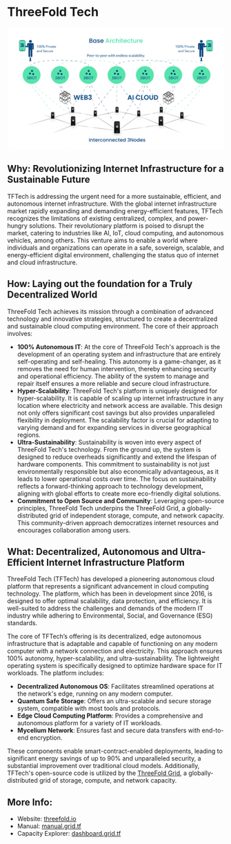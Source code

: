 # ThreeFold Tech

![](img/threefold_architecture.png)

## Why: Revolutionizing Internet Infrastructure for a Sustainable Future

TFTech is addressing the urgent need for a more sustainable, efficient, and autonomous internet infrastructure. With the global internet infrastructure market rapidly expanding and demanding energy-efficient features, TFTech recognizes the limitations of existing centralized, complex, and power-hungry solutions. Their revolutionary platform is poised to disrupt the market, catering to industries like AI, IoT, cloud computing, and autonomous vehicles, among others. This venture aims to enable a world where individuals and organizations can operate in a safe, sovereign, scalable, and energy-efficient digital environment, challenging the status quo of internet and cloud infrastructure.

## How: Laying out the foundation for a Truly Decentralized World 

ThreeFold Tech achieves its mission through a combination of advanced technology and innovative strategies, structured to create a decentralized and sustainable cloud computing environment. The core of their approach involves:

- **100% Autonomous IT**: At the core of ThreeFold Tech's approach is the development of an operating system and infrastructure that are entirely self-operating and self-healing. This autonomy is a game-changer, as it removes the need for human intervention, thereby enhancing security and operational efficiency. The ability of the system to manage and repair itself ensures a more reliable and secure cloud infrastructure.
- **Hyper-Scalability**: ThreeFold Tech's platform is uniquely designed for hyper-scalability. It is capable of scaling up internet infrastructure in any location where electricity and network access are available. This design not only offers significant cost savings but also provides unparalleled flexibility in deployment. The scalability factor is crucial for adapting to varying demand and for expanding services in diverse geographical regions.
- **Ultra-Sustainability**: Sustainability is woven into every aspect of ThreeFold Tech's technology. From the ground up, the system is designed to reduce overheads significantly and extend the lifespan of hardware components. This commitment to sustainability is not just environmentally responsible but also economically advantageous, as it leads to lower operational costs over time. The focus on sustainability reflects a forward-thinking approach to technology development, aligning with global efforts to create more eco-friendly digital solutions.
- **Commitment to Open Source and Community**: Leveraging open-source principles, ThreeFold Tech underpins the ThreeFold Grid, a globally-distributed grid of independent storage, compute, and network capacity. This community-driven approach democratizes internet resources and encourages collaboration among users.

## What: Decentralized, Autonomous and Ultra-Efficient Internet Infrastructure Platform

ThreeFold Tech (TFTech) has developed a pioneering autonomous cloud platform that represents a significant advancement in cloud computing technology. The platform, which has been in development since 2016, is designed to offer optimal scalability, data protection, and efficiency. It is well-suited to address the challenges and demands of the modern IT industry while adhering to Environmental, Social, and Governance (ESG) standards.

The core of TFTech’s offering is its decentralized, edge autonomous infrastructure that is adaptable and capable of functioning on any modern computer with a network connection and electricity. This approach ensures 100% autonomy, hyper-scalability, and ultra-sustainability. The lightweight operating system is specifically designed to optimize hardware space for IT workloads. The platform includes:

- **Decentralized Autonomous OS**: Facilitates streamlined operations at the network's edge, running on any modern computer.
- **Quantum Safe Storage**: Offers an ultra-scalable and secure storage system, compatible with most tools and protocols.
- **Edge Cloud Computing Platform**: Provides a comprehensive and autonomous platform for a variety of IT workloads.
- **Mycelium Network**: Ensures fast and secure data transfers with end-to-end encryption.

These components enable smart-contract-enabled deployments, leading to significant energy savings of up to 90% and unparalleled security, a substantial improvement over traditional cloud models. Additionally, TFTech's open-source code is utilized by the [ThreeFold Grid](https://dashboard.grid.tf/explorer/statistics), a globally-distributed grid of storage, compute, and network capacity.


## More Info:

- Website: [threefold.io](https://threefold.io)<br/>
- Manual: [manual.grid.tf](https://manual.grid.tf)<br/>
- Capacity Explorer: [dashboard.grid.tf](https://dashboard.grid.tf/explorer/statistics)
